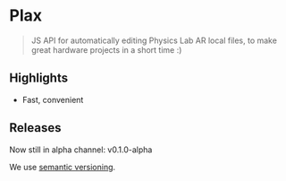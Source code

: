 # Plax

> JS API for automatically editing Physics Lab AR local files, to make great hardware projects in a short time :)

## Highlights
- Fast, convenient

## Releases
Now still in alpha channel: v0.1.0-alpha

We use [semantic versioning](https://semver.org).
